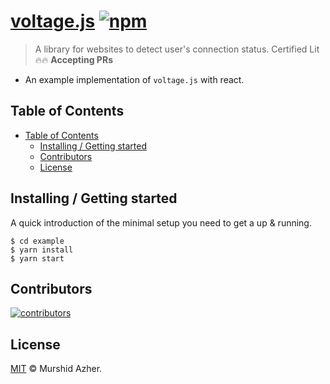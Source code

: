 # [voltage.js](https://github.com/murshidazher/voltage.js) [![npm](https://img.shields.io/npm/v/voltage.js.svg?label=&color=0080FF)](https://github.com/murshidazher/voltage.js/releases/latest)

> A library for websites to detect user's connection status. Certified Lit 🔥🔥 **Accepting PRs**

- An example implementation of `voltage.js` with react.

## Table of Contents

- [Table of Contents](#table-of-contents)
  - [Installing / Getting started](#installing--getting-started)
  - [Contributors](#contributors)
  - [License](#license)

## Installing / Getting started

A quick introduction of the minimal setup you need to get a up & running.

```shell
$ cd example
$ yarn install
$ yarn start
```

## Contributors

[![contributors](https://contrib.rocks/image?repo=murshidazher/voltage.js)](https://github.com/murshidazher/voltage.js/graphs/contributors)

## License

[MIT](https://github.com/murshidazher/voltage.js/blob/master/LICENSE) © Murshid Azher.
